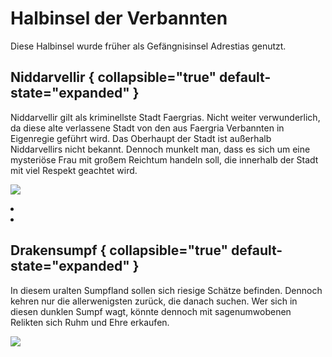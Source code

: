 # Halbinsel der Verbannten

Diese Halbinsel wurde früher als Gefängnisinsel Adrestias genutzt.

## Niddarvellir { collapsible="true" default-state="expanded" }

Niddarvellir gilt als kriminellste Stadt Faergrias. Nicht weiter verwunderlich, da diese alte verlassene Stadt von
den aus Faergria Verbannten in Eigenregie geführt wird. Das Oberhaupt der Stadt ist außerhalb Niddarvellirs nicht
bekannt. Dennoch munkelt man, dass es sich um eine mysteriöse Frau mit großem Reichtum handeln soll, die innerhalb
der Stadt mit viel Respekt geachtet wird.

![](niddarvellir_central_city.jpg)

<procedure title="Charaktere von diesem Ort">
<list columns="3">
<li><a href="Iddra.md"></a></li>
<li><a href="Osswald.md"></a></li>
<!-- <li><a href="Cedrik.md"></a></li> -->
</list>
</procedure>

## Drakensumpf { collapsible="true" default-state="expanded" }

In diesem uralten Sumpfland sollen sich riesige Schätze befinden. Dennoch kehren nur die allerwenigsten zurück, die
danach suchen. Wer sich in diesen dunklen Sumpf wagt, könnte dennoch mit sagenumwobenen Relikten sich Ruhm und Ehre
erkaufen.

![](banshied_peninsula_swamp_of_drakes.jpg)
